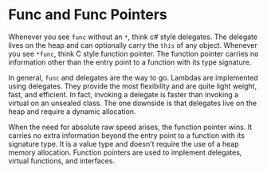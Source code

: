 # Func and Func Pointers

Whenever you see `func` without an `*`, think c# style delegates.  The
delegate lives on the heap and can optionally carry the `this` of any
object. Whenever you see `*func`, think C style function pointer.  The 
function pointer carries no information other than the entry point to a
function with its type signature.

In general, `func` and delegates are the way to go.  Lambdas are implemented
using delegates.  They provide the most flexibility and are quite light weight, 
fast, and efficient.  In fact, invoking a delegate is faster than invoking
a virtual on an unsealed class.  The one downside is that delegates live on
the heap and require a dynamic allocation.

When the need for absolute raw speed arises, the function pointer wins.
It carries no extra information beyond the entry point to a function with
its signature type.  It is a value type and doesn't require the use of
a heap memory allocation.  Function pointers are used to implement
delegates, virtual functions, and interfaces.


